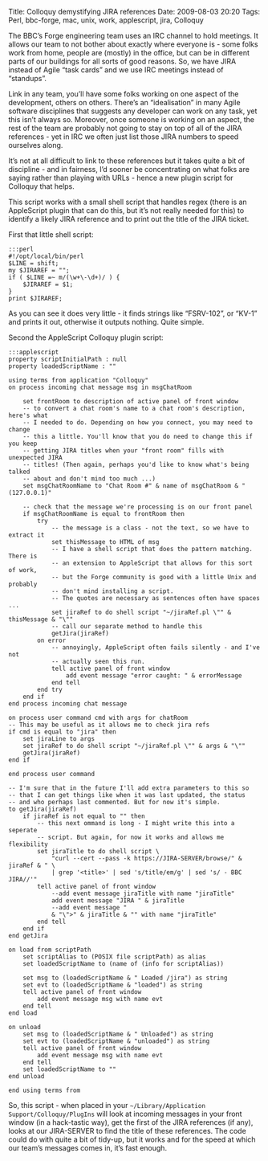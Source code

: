 Title: Colloquy demystifying JIRA references
Date: 2009-08-03 20:20
Tags: Perl, bbc-forge, mac, unix, work, applescript, jira, Colloquy


The BBC’s Forge engineering team uses an IRC channel to hold meetings. It allows our team to not bother about exactly 
where everyone is - some folks work from home, people are (mostly) in the office, but can be in different parts of 
our buildings for all sorts of good reasons. So, we have JIRA instead of Agile “task cards” and we use IRC meetings 
instead of “standups”.

Link in any team, you’ll have some folks working on one aspect of the development, others on others. There’s an 
“idealisation” in many Agile software disciplines that suggests any developer can work on any task, yet this isn’t 
always so. Moreover, once someone is working on an aspect, the rest of the team are probably not going to stay on 
top of all of the JIRA references - yet in IRC we often just list those JIRA numbers to speed ourselves along.

It’s not at all difficult to link to these references but it takes quite a bit of discipline - and in fairness, I’d 
sooner be concentrating on what folks are saying rather than playing with URLs - hence a new plugin script for 
Colloquy that helps.

This script works with a small shell script that handles regex (there is an AppleScript plugin that can do this, but 
it’s not really needed for this) to identify a likely JIRA reference and to print out the title of the JIRA ticket.

First that little shell script:

    :::perl
    #!/opt/local/bin/perl
    $LINE = shift;
    my $JIRAREF = "";
    if ( $LINE =~ m/(\w+\-\d+)/ ) {
        $JIRAREF = $1;
    }
    print $JIRAREF;

As you can see it does very little - it finds strings like “FSRV-102”, or “KV-1” and prints it out, otherwise it 
outputs nothing. Quite simple.

Second the AppleScript Colloquy plugin script:

    :::applescript
    property scriptInitialPath : null
    property loadedScriptName : ""
    
    using terms from application "Colloquy"
    on process incoming chat message msg in msgChatRoom
   
        set frontRoom to description of active panel of front window
        -- to convert a chat room's name to a chat room's description, here's what
        -- I needed to do. Depending on how you connect, you may need to change
        -- this a little. You'll know that you do need to change this if you keep
        -- getting JIRA titles when your "front room" fills with unexpected JIRA
        -- titles! (Then again, perhaps you'd like to know what's being talked
        -- about and don't mind too much ...)
        set msgChatRoomName to "Chat Room #" & name of msgChatRoom & " (127.0.0.1)"
        
        -- check that the message we're processing is on our front panel
        if msgChatRoomName is equal to frontRoom then
            try
                -- the message is a class - not the text, so we have to extract it
                set thisMessage to HTML of msg
                -- I have a shell script that does the pattern matching. There is
                -- an extension to AppleScript that allows for this sort of work,
                -- but the Forge community is good with a little Unix and probably
                -- don't mind installing a script.
                -- The quotes are necessary as sentences often have spaces ...
                set jiraRef to do shell script "~/jiraRef.pl \"" & thisMessage & "\""
                -- call our separate method to handle this
                getJira(jiraRef)
            on error
                -- annoyingly, AppleScript often fails silently - and I've not
                -- actually seen this run.
                tell active panel of front window
                    add event message "error caught: " & errorMessage
                end tell
            end try
        end if
    end process incoming chat message
    
    on process user command cmd with args for chatRoom    
    -- This may be useful as it allows me to check jira refs
    if cmd is equal to "jira" then
        set jiraLine to args
        set jiraRef to do shell script "~/jiraRef.pl \"" & args & "\""
        getJira(jiraRef)
    end if
    
    end process user command
    
    -- I'm sure that in the future I'll add extra parameters to this so
    -- that I can get things like when it was last updated, the status
    -- and who perhaps last commented. But for now it's simple.
    to getJira(jiraRef)
        if jiraRef is not equal to "" then
            -- this next ommand is long - I might write this into a seperate
            -- script. But again, for now it works and allows me flexibility
            set jiraTitle to do shell script \
                "curl --cert --pass -k https://JIRA-SERVER/browse/" & jiraRef & " \
                | grep '<title>' | sed 's/title/em/g' | sed 's/ - BBC JIRA//'"
            tell active panel of front window
                --add event message jiraTitle with name "jiraTitle"
                add event message "JIRA " & jiraTitle
                --add event message "
                & "\">" & jiraTitle & "" with name "jiraTitle"
            end tell
        end if
    end getJira
    
    on load from scriptPath
        set scriptAlias to (POSIX file scriptPath) as alias
        set loadedScriptName to (name of (info for scriptAlias))
        
        set msg to (loadedScriptName & " Loaded /jira") as string
        set evt to (loadedScriptName & "loaded") as string
        tell active panel of front window
            add event message msg with name evt
        end tell
    end load
    
    on unload
        set msg to (loadedScriptName & " Unloaded") as string
        set evt to (loadedScriptName & "unloaded") as string
        tell active panel of front window
            add event message msg with name evt
        end tell
        set loadedScriptName to ""
    end unload
    
    end using terms from

So, this script - when placed in your ```~/Library/Application Support/Colloquy/PlugIns``` will look at incoming 
messages in your front window (in a hack-tastic way), get the first of the JIRA references (if any), looks at our 
JIRA-SERVER to find the title of these references. The code could do with quite a bit of tidy-up, but it works and for 
the speed at which our team’s messages comes in, it’s fast enough.
